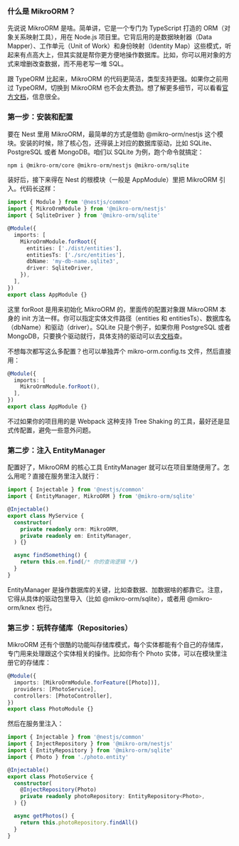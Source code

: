 ### 什么是 MikroORM？

先说说 MikroORM 是啥。简单讲，它是一个专门为 TypeScript 打造的 ORM（对象关系映射工具），用在 Node.js 项目里。它背后用的是数据映射器（Data Mapper）、工作单元（Unit of Work）和身份映射（Identity Map）这些模式，听起来有点高大上，但其实就是帮你更方便地操作数据库。比如，你可以用对象的方式来增删改查数据，而不用老写一堆 SQL。

跟 TypeORM 比起来，MikroORM 的代码更简洁，类型支持更强。如果你之前用过 TypeORM，切换到 MikroORM 也不会太费劲。想了解更多细节，可以看看[官方文档](https://mikro-orm.io/docs)，信息很全。



### 第一步：安装和配置

要在 Nest 里用 MikroORM，最简单的方式是借助 @mikro-orm/nestjs 这个模块。安装的时候，除了核心包，还得装上对应的数据库驱动，比如 SQLite、PostgreSQL 或者 MongoDB。咱们以 SQLite 为例，跑个命令就搞定：

```bash
npm i @mikro-orm/core @mikro-orm/nestjs @mikro-orm/sqlite
```

装好后，接下来得在 Nest 的根模块（一般是 AppModule）里把 MikroORM 引入。代码长这样：

```ts
import { Module } from '@nestjs/common'
import { MikroOrmModule } from '@mikro-orm/nestjs'
import { SqliteDriver } from '@mikro-orm/sqlite'

@Module({
  imports: [
    MikroOrmModule.forRoot({
      entities: ['./dist/entities'],
      entitiesTs: ['./src/entities'],
      dbName: 'my-db-name.sqlite3',
      driver: SqliteDriver,
    }),
  ],
})
export class AppModule {}
```

这里 forRoot 是用来初始化 MikroORM 的，里面传的配置对象跟 MikroORM 本身的 init 方法一样。你可以指定实体文件路径（entities 和 entitiesTs）、数据库名（dbName）和驱动（driver）。SQLite 只是个例子，如果你用 PostgreSQL 或者 MongoDB，只要换个驱动就行，具体支持的驱动可以去[文档](https://mikro-orm.io/docs/usage-with-sql/)查。

不想每次都写这么多配置？也可以单独弄个 mikro-orm.config.ts 文件，然后直接用：

```ts
@Module({
  imports: [
    MikroOrmModule.forRoot(),
  ],
})
export class AppModule {}
```

不过如果你的项目用的是 Webpack 这种支持 Tree Shaking 的工具，最好还是显式传配置，避免一些意外问题。



### 第二步：注入 EntityManager

配置好了，MikroORM 的核心工具 EntityManager 就可以在项目里随便用了。怎么用呢？直接在服务里注入就行：

```ts
import { Injectable } from '@nestjs/common'
import { EntityManager, MikroORM } from '@mikro-orm/sqlite'

@Injectable()
export class MyService {
  constructor(
    private readonly orm: MikroORM,
    private readonly em: EntityManager,
  ) {}

  async findSomething() {
    return this.em.find(/* 你的查询逻辑 */)
  }
}
```

EntityManager 是操作数据库的关键，比如查数据、加数据啥的都靠它。注意，它得从具体的驱动包里导入（比如 @mikro-orm/sqlite），或者用 @mikro-orm/knex 也行。



### 第三步：玩转存储库（Repositories）

MikroORM 还有个很酷的功能叫存储库模式，每个实体都能有个自己的存储库，专门用来处理跟这个实体相关的操作。比如你有个 Photo 实体，可以在模块里注册它的存储库：

```ts
@Module({
  imports: [MikroOrmModule.forFeature([Photo])],
  providers: [PhotoService],
  controllers: [PhotoController],
})
export class PhotoModule {}
```

然后在服务里注入：

```ts
import { Injectable } from '@nestjs/common'
import { InjectRepository } from '@mikro-orm/nestjs'
import { EntityRepository } from '@mikro-orm/sqlite'
import { Photo } from './photo.entity'

@Injectable()
export class PhotoService {
  constructor(
    @InjectRepository(Photo)
    private readonly photoRepository: EntityRepository<Photo>,
  ) {}

  async getPhotos() {
    return this.photoRepository.findAll()
  }
}
```


